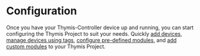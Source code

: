 # Configuration

Once you have your Thymis-Controller device up and running, you can start configuring the Thymis Project to suit your needs.
Quickly [add devices](configuration/adding_a_device.md), [manage devices using tags](configuration/managing_devices_using_tags.md), [configure pre-defined modules](configuration/configure_pre_defined_modules.md), and [add custom modules](configuration/adding_custom_modules.md) to your Thymis Project.
